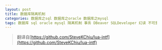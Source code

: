 ```yaml
---
layout: post
title: 数据库隔离机制
categories: 数据库之sql 数据库之oracle 数据库之mysql
tags: 数据库 sql oracle mysql 隔离机制 事务 DBeaver SQLDeveloper 幻读 不可重复读 脏读
---
```


>翻译自[https://github.com/SteveKChiu/lua-intf](https://github.com/SteveKChiu/lua-intf)

